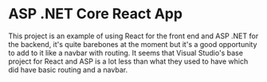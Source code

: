 # ASP .NET Core React App
This project is an example of using React for the front end and ASP .NET for the backend, it's quite barebones at the moment but it's a good opportunity to add to it like a navbar with routing. It seems that Visual Studio's base project for React and ASP is a lot less than what they used to have which did have basic routing and a navbar.
